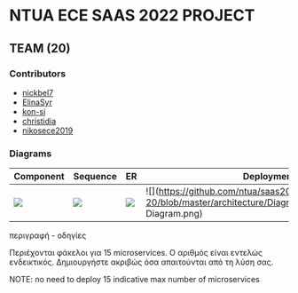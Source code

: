 # NTUA ECE SAAS 2022 PROJECT
  
## TEAM (20)

### Contributors
- [nickbel7](https://github.com/nickbel7)                  
- [ElinaSyr](https://github.com/ElinaSyr)                  
- [kon-si](https://github.com/kon-si)                    
- [christidia](https://github.com/christidia)
- [nikosece2019](https://github.com/nikosece2019)
  
### Diagrams
| Component | Sequence | ER | Deployment
| --- | --- | --- | --- |
|![](https://github.com/ntua/saas2022-20/blob/master/architecture/Diagrams/Photos/Component-diagram.png) | ![](https://github.com/ntua/saas2022-20/blob/master/architecture/Diagrams/Photos/Sequence-diagram.png) | ![](https://github.com/ntua/saas2022-20/blob/master/architecture/Diagrams/Photos/ER-diagram.png) | ![](https://github.com/ntua/saas2022-20/blob/master/architecture/Diagrams/Photos/Deployment Diagram.png)

περιγραφή - οδηγίες
  
Περιέχονται φάκελοι για 15 microservices. Ο αριθμός είναι εντελώς ενδεικτικός. Δημιουργήστε ακριβώς όσα απαιτούνται από τη λύση σας.
  
NOTE: no need to deploy 15 indicative max number of microservices  
  
  
